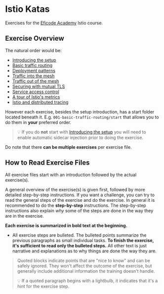# Istio Katas

Exercises for the [Eficode Academy](https://www.eficode.com/academy) Istio course.

## Exercise Overview

The natural order would be:

- [Introducing the setup](000-setup-introduction.md)
- [Basic traffic routing](001-basic-traffic-routing.md)
- [Deployment patterns](002-deployment-patterns.md)
- [Traffic into the mesh](003-ingress-traffic.md)
- [Traffic out of the mesh](004-egress-traffic.md)
- [Securing with mutual TLS](005-securing-with-mtls.md)
- [Service access control](006-service-access-control.md)
- [A tour of Istio's metrics](007-istio-metrics-tour.md)
- [Istio and distributed tracing](008-distributed-tracing.md)

However each exercise, besides the setup introduction, has a 
start folder located beneath it. E.g. `001-basic-traffic-routing/start` that 
allows you to do them in **your** preferred order. 

> :bulb: If you do **not** start with [Introducing the setup](000-setup-introduction.md) 
> you will need to enable automatic sidecar injection prior to doing the exercise.

Do note that there **can be multiple exercises** per exercise file. 

## How to Read Exercise Files

All exercise files start with an introduction
followed by the actual exercise(s).

A general overview of the exercise(s) is given first, followed by more 
detailed step-by-step instructions. If you want a challenge, you can try 
to read the general steps of the exercise and do the exercise. In general 
it is recommended to do the **step-by-step** instructions. The step-by-step 
instructions also explain _why_ some of the steps are done in the way they 
are in the exercise.

**Each exercise is summarized in bold text at the
beginning.**

- All exercise steps are bulleted. The bulleted points summarize the previous 
paragraphs as small individual tasks. **To finish the exercise, it's 
sufficient to read only the bulleted steps.** All other text is just narrative 
and explanations as to why things are done the way they are.

> Quoted blocks indicate points that are "nice to know" and can be safely 
> ignored. They won't affect the outcome of the exercise, but generally 
> include additional information the training doesn't handle.
>
> :bulb: If a quoted paragraph begins with a lightbulb, it indicates that 
> it's a hint for the exercise step.

